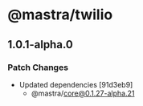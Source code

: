 # @mastra/twilio

## 1.0.1-alpha.0

### Patch Changes

- Updated dependencies [91d3eb9]
  - @mastra/core@0.1.27-alpha.21
